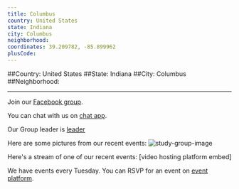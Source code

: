 ```yaml
---
title: Columbus
country: United States
state: Indiana
city: Columbus
neighborhood: 
coordinates: 39.209782, -85.899962
plusCode:
---
```


##Country: United States
##State: Indiana
##City: Columbus
##Neighborhood: 
*****
Join our [Facebook group](https://www.facebook.com/groups/free.code.camp.columbus.indiana/).

You can chat with us on [chat app]().

Our Group leader is [leader]()

Here are some pictures from our recent events:
![study-group-image]()

Here's a stream of one of our recent events:
[video hosting platform embed]

We have events every Tuesday. You can RSVP for an event on [event platform]().
